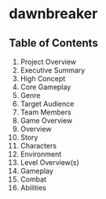 # dawnbreaker

## Table of Contents

1. Project Overview
  1. Executive Summary
  2. High Concept
  3. Core Gameplay
  4. Genre
  5. Target Audience
  6. Team Members
2. Game Overview
  1. Overview
  2. Story
  3. Characters
  4. Environment
  6. Level Overview(s)
3. Gameplay
  1. Combat
  2. Abilities

